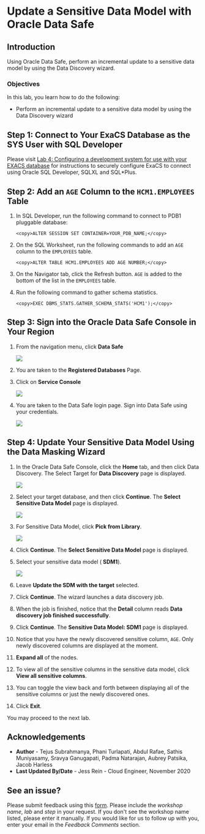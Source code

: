 # Update a Sensitive Data Model with Oracle Data Safe

## Introduction
Using Oracle Data Safe, perform an incremental update to a sensitive data model by using the Data Discovery wizard.

### Objectives

In this lab, you learn how to do the following:
* Perform an incremental update to a sensitive data model by using the Data Discovery wizard

## **Step 1:** Connect to Your ExaCS Database as the SYS User with SQL Developer

Please visit [Lab 4: Configuring a development system for use with your EXACS database](?lab=lab-4-configure-development-system-for-use) for instructions to securely configure ExaCS to connect using Oracle SQL Developer, SQLXL and SQL*Plus.

## **Step 2:** Add an `AGE` Column to the `HCM1.EMPLOYEES` Table

1. In SQL Developer, run the following command to connect to PDB1 pluggable database:

    ```
    <copy>ALTER SESSION SET CONTAINER=YOUR_PDB_NAME;</copy>
    ```

2. On the SQL Worksheet, run the following commands to add an `AGE` column to the `EMPLOYEES` table.

    ```
    <copy>ALTER TABLE HCM1.EMPLOYEES ADD AGE NUMBER;</copy>
    ```

3. On the Navigator tab, click the Refresh button. `AGE` is added to the bottom of the list in the `EMPLOYEES` table.

4. Run the following command to gather schema statistics.

    ```
    <copy>EXEC DBMS_STATS.GATHER_SCHEMA_STATS('HCM1');</copy>
    ```

## **Step 3:** Sign into the Oracle Data Safe Console in Your Region

1. From the navigation menu, click **Data Safe**

    ![](./images/navigation.png " ")

2. You are taken to the **Registered Databases** Page.

3. Click on **Service Console**

    ![](./images/service-console.png " ")

4. You are taken to the Data Safe login page. Sign into Data Safe using your credentials.

    ![](./images/sign-in.png " ")

## **Step 4:** Update Your Sensitive Data Model Using the Data Masking Wizard

1. In the Oracle Data Safe Console, click the **Home** tab, and then click Data Discovery. The Select Target for **Data Discovery** page is displayed.

    ![](./images/discovery-nav.png " ")

2. Select your target database, and then click **Continue**. The **Select Sensitive Data Model** page is displayed.

    ![](./images/discovery-target2.png " ")

3. For Sensitive Data Model, click **Pick from Library**.

    ![](./images/library-pick.png " ")

4. Click **Continue**. The **Select Sensitive Data Model** page is displayed.

5. Select your sensitive data model (**<username> SDM1**).

    ![](./images/select-target2.png " ")

6. Leave **Update the SDM with the target** selected.

7. Click **Continue**. The wizard launches a data discovery job.

8. When the job is finished, notice that the **Detail** column reads **Data discovery job finished successfully**.

9. Click **Continue**. The **Sensitive Data Model: <username> SDM1** page is displayed.

10. Notice that you have the newly discovered sensitive column, `AGE`. Only newly discovered columns are displayed at the moment.

11. **Expand all** of the nodes.

12. To view all of the sensitive columns in the sensitive data model, click **View all sensitive columns**.

13. You can toggle the view back and forth between displaying all of the sensitive columns or just the newly discovered ones.

14. Click **Exit**.

You may proceed to the next lab.

## Acknowledgements

- **Author** - Tejus Subrahmanya, Phani Turlapati, Abdul Rafae, Sathis Muniyasamy, Sravya Ganugapati, Padma Natarajan, Aubrey Patsika, Jacob Harless
- **Last Updated By/Date** - Jess Rein - Cloud Engineer, November 2020

## See an issue?
Please submit feedback using this [form](https://apexapps.oracle.com/pls/apex/f?p=133:1:::::P1_FEEDBACK:1). Please include the *workshop name*, *lab* and *step* in your request.  If you don't see the workshop name listed, please enter it manually. If you would like for us to follow up with you, enter your email in the *Feedback Comments* section.
